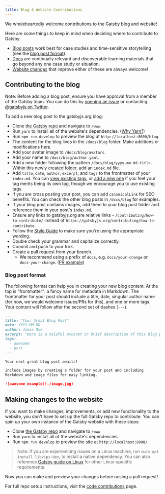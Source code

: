 ```yaml
---
title: Blog & Website Contributions
---
```


We wholeheartedly welcome contributions to the Gatsby blog and website!

Here are some things to keep in mind when deciding where to contribute to Gatsby:

-   [Blog posts](#contributing-to-the-blog) work best for case studies and time-sensitive storytelling (see the [blog post format](#blog-post-format)).
-   [Docs](/contributing/docs-contributions/) are continually relevant and discoverable learning materials that go beyond any one case study or situation.
-   [Website changes](#making-changes-to-the-website) that improve either of these are always welcome!

## Contributing to the blog

Note: Before adding a blog post, ensure you have approval from a member of the Gatsby team. You can do this by [opening an issue](https://github.com/gatsbyjs/gatsby/issues/new/choose) or contacting [@gatsbyjs on Twitter](https://twitter.com/gatsbyjs).

To add a new blog post to the gatsbyjs.org blog:

-   Clone [the Gatsby repo](https://github.com/gatsbyjs/gatsby/) and navigate to `/www`.
-   Run `yarn` to install all of the website's dependencies. ([Why Yarn?](/contributing/setting-up-your-local-dev-environment#using-yarn))
-   Run `npm run develop` to preview the blog at `http://localhost:8000/blog`.
-   The content for the blog lives in the `/docs/blog` folder. Make additions or modifications here.
-   Add your avatar image to `/docs/blog/avatars`.
-   Add your name to `/docs/blog/author.yaml`.
-   Add a new folder following the pattern `/docs/blog/yyyy-mm-dd-title`. Within this newly created folder, add an `index.md` file.
-   Add `title`, `date`, `author`, `excerpt`, and `tags` to the frontmatter of your `index.md`. You can [view existing tags](/blog/tags/), or [add a new one](https://github.com/gatsbyjs/gatsby/blob/master/www/src/data/tags-docs.js) if you feel your tag merits being its own tag, though we encourage you to use existing tags.
-   If you are cross posting your post, you can add `canonicalLink` for SEO benefits. You can check the other blog posts in `/docs/blog` for examples.
-   If your blog post contains images, add them to your blog post folder and reference them in your post's `index.md`.
-   Ensure any links to gatsbyjs.org are relative links - `/contributing/how-to-contribute/` instead of `https://gatsbyjs.org/contributing/how-to-contribute`.
-   Follow the [Style Guide](/contributing/gatsby-style-guide/#word-choice) to make sure you're using the appropriate wording.
-   Double check your grammar and capitalize correctly.
-   Commit and push to your fork.
-   Create a pull request from your branch.
    -   We recommend using a prefix of `docs`, e.g. `docs/your-change` or `docs-your-change`. ([PR example](https://github.com/gatsbyjs/gatsby/commit/9c21394add7906974dcfd22ad5dc1351a99d7ceb#diff-bf544fce773d8a5381f64c37d48d9f12))

### Blog post format

The following format can help you in creating your new blog content. At the top is "frontmatter": a fancy name for metadata in Markdown. The frontmatter for your post should include a title, date, singular author name (for now, we would welcome issues/PRs for this), and one or more tags. Your content will follow after the second set of dashes (`---`).

```md
---
title: "Your Great Blog Post"
date: YYYY-MM-DD
author: Jamie Doe
excerpt: "Here is a helpful excerpt or brief description of this blog post."
tags:
  - awesome
  - post
---

Your next great blog post awaits!

Include images by creating a folder for your post and including
Markdown and image files for easy linking.

![awesome example](./image.jpg)
```

## Making changes to the website

If you want to make changes, improvements, or add new functionality to the website, you don't have to set up the full Gatsby repo to contribute. You can spin up your own instance of the Gatsby website with these steps:

-   Clone [the Gatsby repo](https://github.com/gatsbyjs/gatsby/) and navigate to `/www`
-   Run `yarn` to install all of the website's dependencies.
-   Run `npm run develop` to preview the site at `http://localhost:8000/`.

> Note: If you are experiencing issues on a Linux machine, run `sudo apt install libvips-dev`, to install a native dependency. You can also reference [Gatsby guide on Linux](/docs/gatsby-on-linux/) for other Linux-specific requirements.

Now you can make and preview your changes before raising a pull request!

For full repo setup instructions, visit the [code contributions](/contributing/code-contributions/) page.
